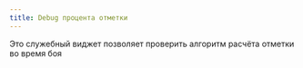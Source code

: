 ```yaml
---
title: Debug процента отметки
---
```


Это служебный виджет позволяет проверить алгоритм расчёта отметки во время боя